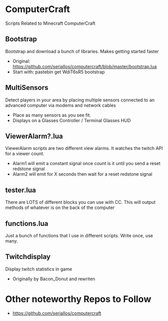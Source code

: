 # ComputerCraft
Scripts Related to Minecraft ComputerCraft

Bootstrap
---------

Bootstrap and download a bunch of libraries. Makes getting started faster
- Original: https://github.com/seriallos/computercraft/blob/master/bootstrap.lua
- Start with: pastebin get WdiT6sR5 bootstrap

MultiSensors
------------

Detect players in your area by placing multiple sensors connected to an advanced computer via modems and network cables
- Place as many sensors as you see fit. 
- Displays on a Glasses Controller / Terminal Glasses HUD

ViewerAlarm?.lua
----------------

ViewerAlarm scripts are two different view alarms. It watches the twitch API for a viewer count.
- Alarm1 will emit a constant signal once count is it until you send a reset redstone signal
- Alarm2 will emit for X seconds then wait for a reset redstone signal

tester.lua
----------

There are LOTS of different blocks you can use with CC. This will output methods of whatever is on the back of the computer

functions.lua
-------------

Just a bunch of functions that I use in different scripts. Write once, use many. 

Twitchdisplay
-------------

Display twitch statistics in game
- Originally by Bacon_Donut and rewriten


# Other noteworthy Repos to Follow

- https://github.com/seriallos/computercraft

